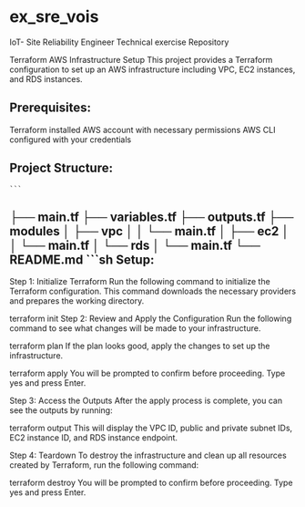 # ex_sre_vois
IoT- Site Reliability Engineer Technical exercise Repository

Terraform AWS Infrastructure Setup
This project provides a Terraform configuration to set up an AWS infrastructure including VPC, EC2 instances, and RDS instances. 

Prerequisites:
--------------
Terraform installed
AWS account with necessary permissions
AWS CLI configured with your credentials

Project Structure:
-----------------
    ```
├── main.tf
├── variables.tf
├── outputs.tf
├── modules
│   ├── vpc
│   │   └── main.tf
│   ├── ec2
│   │   └── main.tf
│   └── rds
│       └── main.tf
└── README.md
    ```sh
Setup:
-----
Step 1: Initialize Terraform
Run the following command to initialize the Terraform configuration. This command downloads the necessary providers and prepares the working directory.

terraform init
Step 2: Review and Apply the Configuration
Run the following command to see what changes will be made to your infrastructure.

terraform plan
If the plan looks good, apply the changes to set up the infrastructure.

terraform apply
You will be prompted to confirm before proceeding. Type yes and press Enter.

Step 3: Access the Outputs
After the apply process is complete, you can see the outputs by running:

terraform output
This will display the VPC ID, public and private subnet IDs, EC2 instance ID, and RDS instance endpoint.

Step 4: Teardown
To destroy the infrastructure and clean up all resources created by Terraform, run the following command:

terraform destroy
You will be prompted to confirm before proceeding. Type yes and press Enter.
